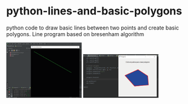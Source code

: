 # python-lines-and-basic-polygons
python code to draw basic lines between two points and create basic polygons. Line program based on bresenham algorithm

<img src="https://github.com/sniperwlf/python-image-invert-colors/blob/master/images/Linea_solo_puntos.png" width="200">
<img src="https://github.com/sniperwlf/python-image-invert-colors/blob/master/images/Polygono.png" width="200">

